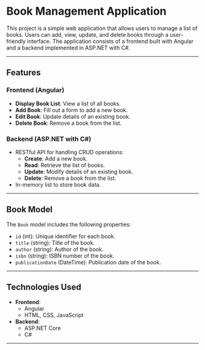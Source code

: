 # Book Management Application

This project is a simple web application that allows users to manage a list of books. Users can add, view, update, and delete books through a user-friendly interface. The application consists of a frontend built with Angular and a backend implemented in ASP.NET with C#.

---

## Features

### Frontend (Angular)
- **Display Book List**: View a list of all books.
- **Add Book**: Fill out a form to add a new book.
- **Edit Book**: Update details of an existing book.
- **Delete Book**: Remove a book from the list.

### Backend (ASP.NET with C#)
- RESTful API for handling CRUD operations:
  - **Create**: Add a new book.
  - **Read**: Retrieve the list of books.
  - **Update**: Modify details of an existing book.
  - **Delete**: Remove a book from the list.
- In-memory list to store book data.

---

## Book Model
The `Book` model includes the following properties:
- `id` (int): Unique identifier for each book.
- `title` (string): Title of the book.
- `author` (string): Author of the book.
- `isbn` (string): ISBN number of the book.
- `publicationDate` (DateTime): Publication date of the book.

---

## Technologies Used
- **Frontend**:
  - Angular
  - HTML, CSS, JavaScript
- **Backend**:
  - ASP.NET Core
  - C#

---

